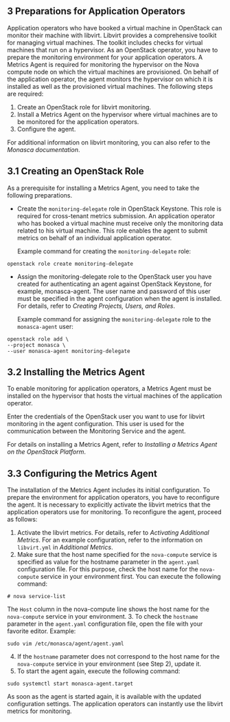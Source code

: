 ## 3 Preparations for Application Operators

Application operators who have booked a virtual machine in OpenStack can monitor their machine
with libvirt. Libvirt provides a comprehensive toolkit for managing virtual machines. The toolkit
includes checks for virtual machines that run on a hypervisor.
As an OpenStack operator, you have to prepare the monitoring environment for your application
operators. A Metrics Agent is required for monitoring the hypervisor on the Nova compute node
on which the virtual machines are provisioned. On behalf of the application operator, the agent
monitors the hypervisor on which it is installed as well as the provisioned virtual machines.
The following steps are required:

1. Create an OpenStack role for libvirt monitoring.
2. Install a Metrics Agent on the hypervisor where virtual machines are to be monitored for the
   application operators.
3. Configure the agent.

For additional information on libvirt monitoring, you can also refer to the _Monasca documentation_.


## 3.1 Creating an OpenStack Role

As a prerequisite for installing a Metrics Agent, you need to take the following preparations.

- Create the `monitoring-delegate` role in OpenStack Keystone.
  This role is required for cross-tenant metrics submission. An application operator who has
  booked a virtual machine must receive only the monitoring data related to his virtual machine.
  This role enables the agent to submit metrics on behalf of an individual application operator.
  
  Example command for creating the `monitoring-delegate` role:

```
openstack role create monitoring-delegate
```

- Assign the monitoring-delegate role to the OpenStack user you have created for
  authenticating an agent against OpenStack Keystone, for example, monasca-agent. The user
  name and password of this user must be specified in the agent configuration when the agent is
  installed. For details, refer to _Creating Projects, Users, and Roles_.
  
  Example command for assigning the `monitoring-delegate` role to the `monasca-agent` user:

```
openstack role add \
--project monasca \
--user monasca-agent monitoring-delegate
```


## 3.2 Installing the Metrics Agent

To enable monitoring for application operators, a Metrics Agent must be installed on the hypervisor
that hosts the virtual machines of the application operator.

Enter the credentials of the OpenStack user you want to use for libvirt monitoring in the agent
configuration. This user is used for the communication between the Monitoring Service and the
agent.

For details on installing a Metrics Agent, refer to _Installing a Metrics Agent on the OpenStack
Platform_.


## 3.3 Configuring the Metrics Agent

The installation of the Metrics Agent includes its initial configuration. To prepare the environment
for application operators, you have to reconfigure the agent. It is necessary to explicitly activate
the libvirt metrics that the application operators use for monitoring.
To reconfigure the agent, proceed as follows:

1. Activate the libvirt metrics. For details, refer to _Activating Additional Metrics_. For
   an example configuration, refer to the information on `libvirt.yml` in _Additional Metrics_.
2. Make sure that the host name specified for the `nova-compute` service is specified as value for
   the hostname parameter in the `agent.yaml` configuration file.
   For this purpose, check the host name for the `nova-compute` service in your environment first.
   You can execute the following command:

```
# nova service-list
```

   The `Host` column in the nova-compute line shows the host name for the `nova-compute` service
   in your environment.
3. To check the `hostname` parameter in the `agent.yaml` configuration file, open the file with your
   favorite editor.
   Example:

```
sudo vim /etc/monasca/agent/agent.yaml
```

4. If the `hostname` parameter does not correspond to the host name for the `nova-compute` service
   in your environment (see Step 2), update it.
5. To start the agent again, execute the following command:

```
sudo systemctl start monasca-agent.target
```

As soon as the agent is started again, it is available with the updated configuration settings. The
application operators can instantly use the libvirt metrics for monitoring.
